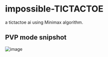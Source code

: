 # impossible-TICTACTOE
a tictactoe ai using Minimax algorithm.

## PVP mode snipshot
![image](https://github.com/ShamyLP/impossible-tictactoe/assets/137077986/129eecb5-06cc-49bc-a016-73e17e2a0371)
